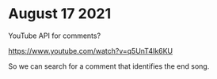 # August 17 2021

YouTube API for comments?

https://www.youtube.com/watch?v=q5UnT4Ik6KU

So we can search for a comment that identifies the end song.
